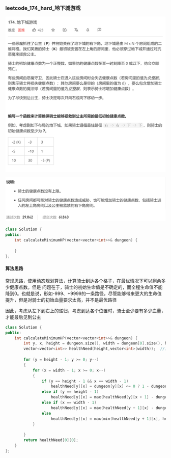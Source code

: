 ### leetcode_174_hard_地下城游戏

![image-20210216160549926](leetcode_174_hard_地下城游戏.assets/image-20210216160549926.png)

![image-20210216160600157](leetcode_174_hard_地下城游戏.assets/image-20210216160600157.png)

```c++
class Solution {
public:
    int calculateMinimumHP(vector<vector<int>>& dungeon) {

    }
};
```

#### 算法思路

常规思路，使用动态规划算法，计算骑士到达各个格子，在最优情况下可以剩余多少健康点数。但是 问题在于，骑士的初始生命值是不确定的，而全程生命值不能降到0。也就是说，形如-999、+9999的一条路径，尽管能够带来更大的生命值提升，但是对骑士的初始血量要求太高，并不是最优路径

因此，考虑从左下到右上的递归，考虑到达各个位置时，骑士至少要有多少血量，才能最后见到公主

```c++
class Solution {
public:
	int calculateMinimumHP(vector<vector<int>>& dungeon) {
		int y, x, height = dungeon.size(), width = dungeon[0].size(), healthRequired;
		vector<vector<int>> healthNeed(height,vector<int>(width));  //为了保证能见到公主，骑士进入该点前需要多少血量

		for (y = height - 1; y >= 0; y--)
		{
			for (x = width - 1; x >= 0; x--)
			{
				if (y == height - 1 && x == width - 1)
					healthNeed[y][x] = dungeon[y][x] <= 0 ? 1 - dungeon[y][x] : 1;
				else if (y == height - 1)
					healthNeed[y][x] = max(healthNeed[y][x + 1] - dungeon[y][x], 1);
				else if (x == width - 1)
					healthNeed[y][x] = max(healthNeed[y + 1][x] - dungeon[y][x], 1);
				else
					healthNeed[y][x] = max(min(healthNeed[y + 1][x], healthNeed[y][x + 1]) - dungeon[y][x], 1);
			}

		}
		return healthNeed[0][0];
	}
};
```


